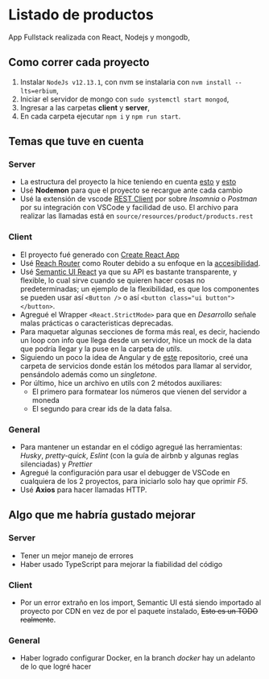 # Listado de productos
App Fullstack realizada con React, Nodejs y mongodb, 

## Como correr cada proyecto
1. Instalar ```NodeJs v12.13.1```, con nvm se instalaria con ```nvm install --lts=erbium```,  
2. Iniciar el servidor de mongo con ```sudo systemctl start mongod```,
3. Ingresar a las carpetas **client** y **server**, 
4. En cada carpeta ejecutar ```npm i``` y ```npm run start```.

## Temas que tuve en cuenta
### Server
* La estructura del proyecto la hice teniendo en cuenta [esto](https://github.com/goldbergyoni/nodebestpractices/blob/master/sections/projectstructre/breakintcomponents.md) y [esto](https://github.com/goldbergyoni/nodebestpractices/blob/master/sections/projectstructre/breakintcomponents.md)
* Usé **Nodemon** para que el proyecto se recargue ante cada cambio
* Usé la extensión de vscode [REST Client](https://marketplace.visualstudio.com/items?itemName=humao.rest-client) por sobre *Insomnia* o *Postman* por su integración con VSCode y facilidad de uso. El archivo para realizar las llamadas está en ```source/resources/product/products.rest ```

### Client
* El proyecto fué generado con [Create React App](https://github.com/facebook/create-react-app)
* Usé [Reach Router](https://reach.tech/router) como Router debido a su enfoque en la [accesibilidad](https://reach.tech/router/accessibility).
* Usé [Semantic UI React](https://react.semantic-ui.com/) ya que su API es bastante transparente, y flexible, lo cual sirve cuando se quieren hacer cosas no predeterminadas; un ejemplo de la flexibilidad, es que los componentes se pueden usar así ```<Button />``` o así ```<button class="ui button"></button>```.
* Agregué el Wrapper ```<React.StrictMode>``` para que en *Desarrollo* señale malas prácticas o caracteristicas deprecadas.
* Para maquetar algunas secciones de forma más real, es decir, haciendo un loop con info que llega desde un servidor, hice un mock de la data que podría llegar y la puse en la carpeta de *utils*.
* Siguiendo un poco la idea de Angular y de [este](https://github.com/goncy/cablevision-test-milton/tree/master/src/services) repositorio, creé una carpeta de servicios donde están los métodos para llamar al servidor, pensándolo además como un *singletone*.
* Por último, hice un archivo en utils con 2 métodos auxiliares:
  *  El primero para formatear los números que vienen del servidor a moneda
  *  El segundo para crear ids de la data falsa.

### General
* Para mantener un estandar en el código agregué las herramientas: *Husky*, *pretty-quick*, *Eslint* (con la guía de airbnb y algunas reglas silenciadas) y *Prettier*
* Agregué la configuración para usar el debugger de VSCode en cualquiera de los 2 proyectos, para iniciarlo solo hay que oprimir *F5*.   
* Usé **Axios** para hacer llamadas HTTP. 

## Algo que me habría gustado mejorar
### Server
* Tener un mejor manejo de errores
* Haber usado TypeScript para mejorar la fiabilidad del código

### Client
* Por un error extraño en los import, Semantic UI está siendo importado al proyecto por CDN en vez de por el paquete instalado, 	~~Esto es un TODO realmente~~.

### General
* Haber logrado configurar Docker, en la branch *docker* hay un adelanto de lo que logré hacer
